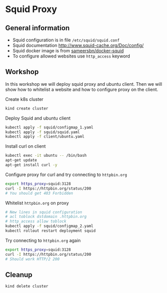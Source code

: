 
# Squid Proxy

## General information
- Squid configuration is in file `/etc/squid/squid.conf`
- Squid documentation http://www.squid-cache.org/Doc/config/
- Squid docker image is from [sameersbn/docker-squid](https://github.com/sameersbn/docker-squid)
- To configure allowed websites use `http_access` keyword

## Workshop
In this workshop we will deploy squid proxy and ubuntu client. Then we will show how to whitelist a website and how to configure proxy on the client.  


Create k8s cluster
```sh
kind create cluster
```

Deploy Squid and ubuntu client
```sh
kubectl apply -f squid/configmap_1.yaml
kubectl apply -f squid/squid.yaml
kubectl apply -f client/ubuntu.yaml
```

Install curl on client
```sh
kubectl exec -it ubuntu -- /bin/bash
apt-get update
apt-get install curl -y
```

Configure proxy for curl and try connecting to `httpbin.org`
```sh
export https_proxy=squid:3128
curl -I https://httpbin.org/status/200
# You should get 403 Forbidden
```

Whitelist `httpbin.org` on proxy
```sh
# New lines in squid configuration
# acl toblock dstdomain .httpbin.org
# http_access allow toblock
kubectl apply -f squid/configmap_2.yaml
kubectl rollout restart deployment squid
```

Try connecting to `httpbin.org` again
```sh
export https_proxy=squid:3128
curl -I https://httpbin.org/status/200
# Should work HTTP/2 200
```

## Cleanup

```sh
kind delete cluster
```
